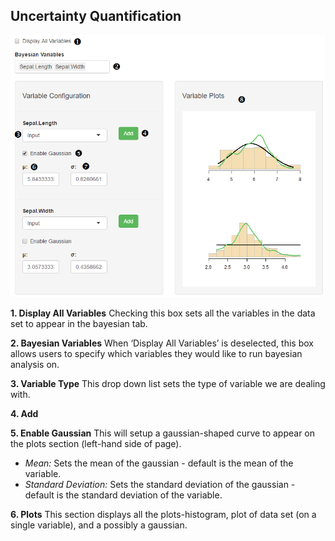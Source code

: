 ## Uncertainty Quantification

![UQ](images/uq.png)

**1. Display All Variables**
	Checking this box sets all the variables in the data set to appear in the bayesian tab. 

**2. Bayesian Variables**
When ‘Display All Variables’ is deselected, this box allows users to specify which variables they would like to run bayesian analysis on.

**3. Variable Type**
	This drop down list sets the type of variable we are dealing with.

**4. Add**
	<insert function here>

**5. Enable Gaussian**
This will setup a gaussian-shaped curve to appear on the plots section (left-hand side of page).

* _Mean:_
	Sets the mean of the gaussian - default is the mean of the variable.
* _Standard Deviation:_
Sets the standard deviation of the gaussian - default is the standard deviation of the variable.

**6. Plots**
This section displays all the plots-histogram, plot of data set (on a single variable), and a possibly a gaussian.
